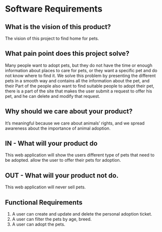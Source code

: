 # Software Requirements

## What is the vision of this product?

The vision of this project to find home for pets.

## What pain point does this project solve?

Many people want to adopt pets, but they do not have the time or enough information about places to care for pets, or they want a specific pet and do not know where to find it. We solve this problem by presenting the different pets in a smooth way and contains all the information about the pet, and their Part of the people also want to find suitable people to adopt their pet, there is a part of the site that makes the user submit a request to offer his pet, and he can delete and modify that request.

## Why should we care about your product?

It’s meaningful because we care about animals’ rights, and we spread awareness about the importance of animal adoption.

## IN - What will your product do

This web application will show the users different type of pets that need to be adopted.
allow the user to offer their pets for adoption.

## OUT - What will your product not do.

This web application will never sell pets.

## Functional Requirements

1. A user can create and update and delete the personal adoption ticket.
2. A user can filter the pets by age, breed.
3. A user can adopt the pets.

